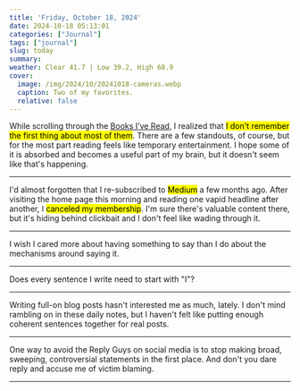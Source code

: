 ```yaml
---
title: 'Friday, October 18, 2024'
date: 2024-10-18 05:13:01
categories: ["Journal"]
tags: ["journal"]
slug: today
summary: 
weather: Clear 41.7 | Low 39.2, High 68.9
cover: 
  image: /img/2024/10/20241018-cameras.webp
  caption: Two of my favorites.
  relative: false
---
```



While scrolling through the [Books I’ve Read](https://jackbaty.com/books/), I realized that <mark>I don't remember the first thing about most of them</mark>. There are a few standouts, of course, but for the most part reading feels like temporary entertainment. I hope some of it is absorbed and becomes a useful part of my brain, but it doesn't seem like that's happening.

----

I'd almost forgotten that I re-subscribed to <mark>Medium</mark> a few months ago. After visiting the home page this morning and reading one vapid headline after another, I <mark>canceled my membership</mark>. I'm sure there's valuable content there, but it's hiding behind clickbait and I don't feel like wading through it.

----

I wish I cared more about having something to say than I do about the mechanisms around saying it.

----

Does every sentence I write need to start with "I"?

----

Writing full-on blog posts hasn't interested me as much, lately. I don't mind rambling on in these daily notes, but I haven't felt like putting enough coherent sentences together for real posts.

----

One way to avoid the Reply Guys on social media is to stop making broad, sweeping, controversial statements in the first place. And don't you dare reply and accuse me of victim blaming.

----


